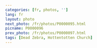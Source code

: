 ```yaml
---
categories: [fr, photos, '']
lang: fr
layout: photo
next_photo: /fr/photos/P0000095.html
picname: P0000096
prev_photo: /fr/photos/P0000097.html
tags: [Dead Zebra, Hottentotten Church]
---
```

